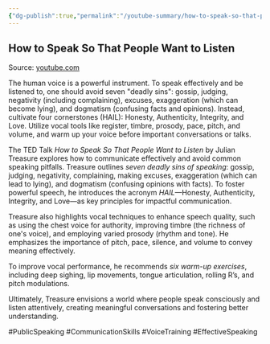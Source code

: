 ```yaml
---
{"dg-publish":true,"permalink":"/youtube-summary/how-to-speak-so-that-people-want-to-listen/","title":"How to Speak So That People Want to Listen | Julian Treasure | TED","tags":["video","summary"],"created":"2025-05-17T07:24:07.822+07:00","updated":"2025-08-06T06:49:24.452+07:00"}
---
```



## How to Speak So That People Want to Listen

Source: [youtube.com](https://www.youtube.com/watch?v=eIho2S0ZahI)  

The human voice is a powerful instrument. To speak effectively and be listened to, one should avoid seven \"deadly sins\": gossip, judging, negativity (including complaining), excuses, exaggeration (which can become lying), and dogmatism (confusing facts and opinions). Instead, cultivate four cornerstones (HAIL): Honesty, Authenticity, Integrity, and Love. Utilize vocal tools like register, timbre, prosody, pace, pitch, and volume, and warm up your voice before important conversations or talks.

The TED Talk *How to Speak So That People Want to Listen* by Julian Treasure explores how to communicate effectively and avoid common speaking pitfalls. Treasure outlines *seven deadly sins of speaking*: gossip, judging, negativity, complaining, making excuses, exaggeration (which can lead to lying), and dogmatism (confusing opinions with facts). To foster powerful speech, he introduces the acronym *HAIL*—Honesty, Authenticity, Integrity, and Love—as key principles for impactful communication.

Treasure also highlights vocal techniques to enhance speech quality, such as using the chest voice for authority, improving timbre (the richness of one's voice), and employing varied prosody (rhythm and tone). He emphasizes the importance of pitch, pace, silence, and volume to convey meaning effectively.

To improve vocal performance, he recommends *six warm-up exercises*, including deep sighing, lip movements, tongue articulation, rolling R’s, and pitch modulations.

Ultimately, Treasure envisions a world where people speak consciously and listen attentively, creating meaningful conversations and fostering better understanding.

#PublicSpeaking #CommunicationSkills #VoiceTraining #EffectiveSpeaking  
